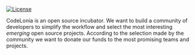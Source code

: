









[![License](https://img.shields.io/badge/license-MIT-green.svg)](https://github.com/denistreshchev/takes/CodeLonia/master/LICENSE.txt)


CodeLonia is an open source incubator. We want to build
a community of developers to simplify the workflow and select the most
interesting _emerging_ open source projects. According to
the selection made by the community we want to donate
our funds to the most promising teams and projects.






    








